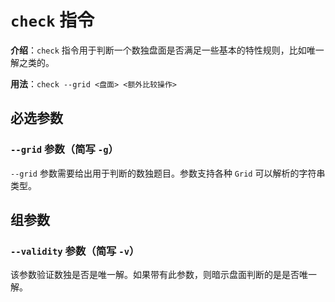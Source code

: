 # `check` 指令

**介绍**：`check` 指令用于判断一个数独盘面是否满足一些基本的特性规则，比如唯一解之类的。

**用法**：`check --grid <盘面> <额外比较操作>`

## 必选参数

### `--grid` 参数（简写 `-g`）

`--grid` 参数需要给出用于判断的数独题目。参数支持各种 `Grid` 可以解析的字符串类型。

## 组参数

### `--validity` 参数（简写 `-v`）

该参数验证数独是否是唯一解。如果带有此参数，则暗示盘面判断的是是否唯一解。
